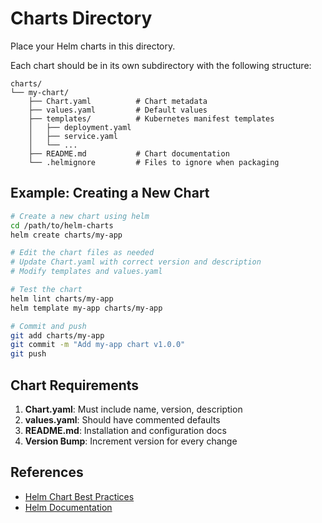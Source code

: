 # Charts Directory

Place your Helm charts in this directory.

Each chart should be in its own subdirectory with the following structure:

```
charts/
└── my-chart/
    ├── Chart.yaml          # Chart metadata
    ├── values.yaml         # Default values
    ├── templates/          # Kubernetes manifest templates
    │   ├── deployment.yaml
    │   ├── service.yaml
    │   └── ...
    ├── README.md           # Chart documentation
    └── .helmignore         # Files to ignore when packaging
```

## Example: Creating a New Chart

```bash
# Create a new chart using helm
cd /path/to/helm-charts
helm create charts/my-app

# Edit the chart files as needed
# Update Chart.yaml with correct version and description
# Modify templates and values.yaml

# Test the chart
helm lint charts/my-app
helm template my-app charts/my-app

# Commit and push
git add charts/my-app
git commit -m "Add my-app chart v1.0.0"
git push
```

## Chart Requirements

1. **Chart.yaml**: Must include name, version, description
2. **values.yaml**: Should have commented defaults
3. **README.md**: Installation and configuration docs
4. **Version Bump**: Increment version for every change

## References

- [Helm Chart Best Practices](https://helm.sh/docs/chart_best_practices/)
- [Helm Documentation](https://helm.sh/docs/)
